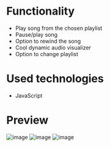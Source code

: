 # Functionality
- Play song from the chosen playlist
- Pause/play song
- Option to rewind the song
- Cool dynamic audio visualizer
- Option to change playlist

# Used technologies
-  JavaScript

# Preview
![image](https://github.com/AlexeyAbramovich/music-player/assets/74393859/a15d595b-9c66-4678-9b17-2197a6aa22ec)
![image](https://github.com/AlexeyAbramovich/music-player/assets/74393859/b97b9083-1514-4d94-8255-9f19dfaaccda)
![image](https://github.com/AlexeyAbramovich/music-player/assets/74393859/ad0c43bd-60f6-47e4-982a-ff002e2a34fd)



